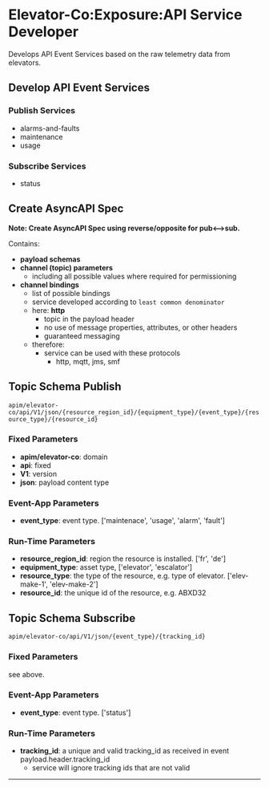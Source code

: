 # Elevator-Co:Exposure:API Service Developer

Develops API Event Services based on the raw telemetry data from elevators.

## Develop API Event Services

### Publish Services
- alarms-and-faults
- maintenance
- usage

### Subscribe Services
- status

## Create AsyncAPI Spec

**Note: Create AsyncAPI Spec using reverse/opposite for pub<-->sub.**

Contains:
- **payload schemas**
- **channel (topic) parameters**
  - including all possible values where required for permissioning
- **channel bindings**
  - list of possible bindings
  - service developed according to `least common denominator`
  - here: **http**
    - topic in the payload header
    - no use of message properties, attributes, or other headers
    - guaranteed messaging
  - therefore:
    - service can be used with these protocols
      - http, mqtt, jms, smf

## Topic Schema Publish

`apim/elevator-co/api/V1/json/{resource_region_id}/{equipment_type}/{event_type}/{resource_type}/{resource_id}`

### Fixed Parameters

  - **apim/elevator-co**: domain
  - **api**: fixed
  - **V1**: version
  - **json**: payload content type

### Event-App Parameters

  - **event_type**: event type. ['maintenace', 'usage', 'alarm', 'fault']

### Run-Time Parameters

  - **resource_region_id**: region the resource is installed. ['fr', 'de']
  - **equipment_type**: asset type, ['elevator', 'escalator']
  - **resource_type**: the type of the resource, e.g. type of elevator. ['elev-make-1', 'elev-make-2']
  - **resource_id**: the unique id of the resource, e.g. ABXD32

## Topic Schema Subscribe

`apim/elevator-co/api/V1/json/{event_type}/{tracking_id}`

### Fixed Parameters
see above.

### Event-App Parameters

  - **event_type**: event type. ['status']

### Run-Time Parameters

  - **tracking_id**: a unique and valid tracking_id as received in event payload.header.tracking_id
    - service will ignore tracking ids that are not valid


---
